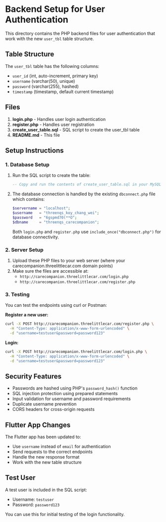 # Backend Setup for User Authentication

This directory contains the PHP backend files for user authentication that work with the new `user_tbl` table structure.

## Table Structure

The `user_tbl` table has the following columns:
- `user_id` (int, auto-increment, primary key)
- `username` (varchar(50), unique)
- `password` (varchar(255), hashed)
- `timestamp` (timestamp, default current timestamp)

## Files

1. **login.php** - Handles user login authentication
2. **register.php** - Handles user registration
3. **create_user_table.sql** - SQL script to create the user_tbl table
4. **README.md** - This file

## Setup Instructions

### 1. Database Setup

1. Run the SQL script to create the table:
   ```sql
   -- Copy and run the contents of create_user_table.sql in your MySQL database
   ```

2. The database connection is handled by the existing `dbconnect.php` file which contains:
   ```php
   $servername = "localhost";
   $username   = "threenqs_koy_chang_wei";
   $password   = "6gspmd70(**O";
   $dbname     = "threenqs_carecompanion";
   ```
   
   Both `login.php` and `register.php` use `include_once("dbconnect.php")` for database connectivity.

### 2. Server Setup

1. Upload these PHP files to your web server (where your carecompanion.threelittlecar.com domain points)
2. Make sure the files are accessible at:
   - `http://carecompanion.threelittlecar.com/login.php`
   - `http://carecompanion.threelittlecar.com/register.php`

### 3. Testing

You can test the endpoints using curl or Postman:

**Register a new user:**
```bash
curl -X POST http://carecompanion.threelittlecar.com/register.php \
  -H "Content-Type: application/x-www-form-urlencoded" \
  -d "username=testuser&password=password123"
```

**Login:**
```bash
curl -X POST http://carecompanion.threelittlecar.com/login.php \
  -H "Content-Type: application/x-www-form-urlencoded" \
  -d "username=testuser&password=password123"
```

## Security Features

- Passwords are hashed using PHP's `password_hash()` function
- SQL injection protection using prepared statements
- Input validation for username and password requirements
- Duplicate username prevention
- CORS headers for cross-origin requests

## Flutter App Changes

The Flutter app has been updated to:
- Use `username` instead of `email` for authentication
- Send requests to the correct endpoints
- Handle the new response format
- Work with the new table structure

## Test User

A test user is included in the SQL script:
- Username: `testuser`
- Password: `password123`

You can use this for initial testing of the login functionality. 